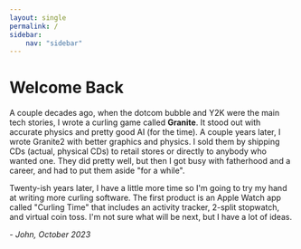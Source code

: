 ```yaml
---
layout: single
permalink: /
sidebar:
    nav: "sidebar"
---
```


# Welcome Back

A couple decades ago, when the dotcom bubble and Y2K were the main tech stories, I wrote a curling game called **Granite**. It stood out with accurate physics and pretty good AI (for the time). A couple years later, I wrote Granite2 with better graphics and physics. I sold them by shipping CDs (actual, physical CDs) to retail stores or directly to anybody who wanted one. They did pretty well, but then I got busy with fatherhood and a career, and had to put them aside "for a while".

Twenty-ish years later, I have a little more time so I'm going to try my hand at writing more curling software. The first product is an Apple Watch app called "Curling Time" that includes an activity tracker, 2-split stopwatch, and virtual coin toss. I'm not sure what will be next, but I have a lot of ideas.

_- John, October 2023_
